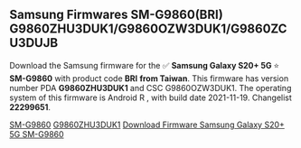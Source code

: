 <h2>Samsung Firmwares SM-G9860(BRI) G9860ZHU3DUK1/G9860OZW3DUK1/G9860ZCU3DUJB</h2>
Download the Samsung firmware for the ✅ <strong>Samsung Galaxy S20+ 5G </strong> ⭐ <strong>SM-G9860</strong> with product code <strong>BRI</strong> <strong> from Taiwan</strong>. This firmware has version number PDA <strong>G9860ZHU3DUK1</strong> and CSC G9860OZW3DUK1. The operating system of this firmware is Android R , with build date 2021-11-19. Changelist <strong>22299651</strong>.


[SM-G9860](https://samfirm.shop/samsung/model/SM-G9860)
[G9860ZHU3DUK1](https://samfirm.shop/samsung/pda/G9860ZHU3DUK1)
[Download Firmware Samsung Galaxy S20+ 5G SM-G9860](https://samfirm.shop/samsung/firmware/475437)
